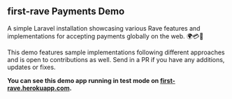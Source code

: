 ## first-rave Payments Demo

A simple Laravel installation showcasing various Rave features and implementations for accepting payments globally on the web.  🌍💳🔐

This demo features sample implementations following different approaches and is open to contributions as well. Send in a PR if you have any additions, updates or fixes.

**You can see this demo app running in test mode on [first-rave.herokuapp.com](https://first-rave.herokuapp.com).**